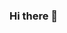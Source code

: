### Hi there 👋

<!--
**RenzoCar1997/RenzoCar1997** is a ✨ _special_ ✨ repository because its `README.md` (this file) appears on your GitHub profile.
I'm a Data scientist:

- 🔭 I’m currently working on Agrobanco
- 🌱 I’m currently learning Machine Learning and Deep Learning
- 👯 I’m looking to collaborate on projects oriented to improve financial inclusion
- 📫 How to reach me: https://www.linkedin.com/in/renzocarrasco/

